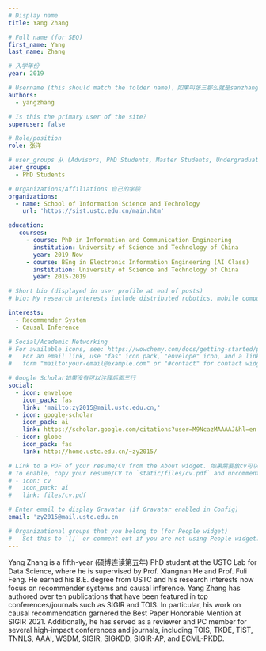 ```yaml
---
# Display name
title: Yang Zhang

# Full name (for SEO)
first_name: Yang
last_name: Zhang

# 入学年份
year: 2019

# Username (this should match the folder name)，如果叫张三那么就是sanzhang
authors:
  - yangzhang

# Is this the primary user of the site? 
superuser: false

# Role/position 
role: 张洋

# user_groups 从 (Advisors, PhD Students, Master Students, Undergraduate) 从这四个里面选
user_groups:
  - PhD Students

# Organizations/Affiliations 自己的学院
organizations:
  - name: School of Information Science and Technology
    url: 'https://sist.ustc.edu.cn/main.htm'

education:
   courses:
     - course: PhD in Information and Communication Engineering
       institution: University of Science and Technology of China
       year: 2019-Now
     - course: BEng in Electronic Information Engineering (AI Class)
       institution: University of Science and Technology of China
       year: 2015-2019

# Short bio (displayed in user profile at end of posts)
# bio: My research interests include distributed robotics, mobile computing and programmable matter.

interests:
  - Recommender System
  - Causal Inference

# Social/Academic Networking
# For available icons, see: https://wowchemy.com/docs/getting-started/page-builder/#icons
#   For an email link, use "fas" icon pack, "envelope" icon, and a link in the
#   form "mailto:your-email@example.com" or "#contact" for contact widget.

# Google Scholar如果没有可以注释后面三行
social:
  - icon: envelope
    icon_pack: fas
    link: 'mailto:zy2015@mail.ustc.edu.cn,'
  - icon: google-scholar
    icon_pack: ai
    link: https://scholar.google.com/citations?user=M9NcazMAAAAJ&hl=en
  - icon: globe
    icon_pack: fas
    link: http://home.ustc.edu.cn/~zy2015/

# Link to a PDF of your resume/CV from the About widget. 如果需要放cv可以发给我
# To enable, copy your resume/CV to `static/files/cv.pdf` and uncomment the lines below.
# - icon: cv
#   icon_pack: ai
#   link: files/cv.pdf

# Enter email to display Gravatar (if Gravatar enabled in Config)
email: 'zy2015@mail.ustc.edu.cn'

# Organizational groups that you belong to (for People widget)
#   Set this to `[]` or comment out if you are not using People widget.
---
```


Yang Zhang is a fifth-year (硕博连读第五年) PhD student at the USTC Lab for Data Science, where he is supervised by Prof. Xiangnan He and Prof. Fuli Feng. He earned his B.E. degree from USTC and his research interests now focus on recommender systems and causal inference. Yang Zhang has authored over ten publications that have been featured in top conferences/journals such as SIGIR and TOIS. In particular, his work on causal recommendation garnered the Best Paper Honorable Mention at SIGIR 2021. Additionally, he has served as a reviewer and PC member for several high-impact conferences and journals, including TOIS, TKDE, TIST, TNNLS, AAAI, WSDM, SIGIR, SIGKDD, SIGIR-AP, and ECML-PKDD.